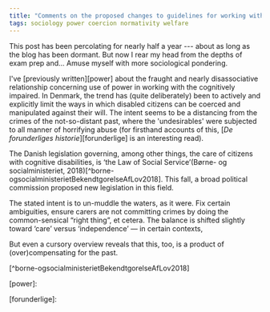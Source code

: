```yaml
---
title: "Comments on the proposed changes to guidelines for working with the cognitively impaired in Denmark"
tags: sociology power coercion normativity welfare
---
```


This post has been percolating for nearly half a year --- about as long as
the blog has been dormant. But now I rear my head from the depths of exam
prep and... Amuse myself with more sociological pondering.

I've [previously written][power] about the fraught and nearly
disassociative relationship concerning use of power in working with the
cognitively impaired. In Denmark, the trend has (quite deliberately) been
to actively and explicitly limit the ways in which disabled citizens can be
coerced and manipulated against their will. The intent seems to be a distancing
from the crimes of the not-so-distant past, where the 'undesirables'
were subjected to all manner of horrifying abuse (for firsthand accounts of
this, [*De forunderliges historie*][forunderlige] is an interesting read).

The Danish legislation governing, among other things, the care of citizens with
cognitive disabilities, is ‘the Law of Social Service’(Børne- og
socialministeriet, 2018)[^borne-ogsocialministerietBekendtgorelseAfLov2018].
This fall, a broad political commission proposed new legislation in this field.

The stated intent is to un-muddle the waters, as it were. Fix certain
ambiguities, ensure carers are not committing crimes by doing the
common-sensical “right thing”, et cetera. The balance is shifted slightly toward
‘care’ versus ‘independence’ — in certain contexts,

But even a cursory overview reveals that this, too, is a product of
(over)compensating for the past.

[^borne-ogsocialministerietBekendtgorelseAfLov2018]

[power]:

[forunderlige]:
